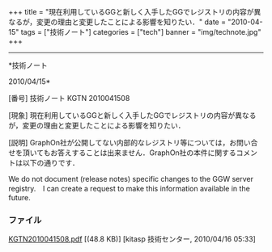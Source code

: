 ﻿+++
title = "現在利用しているGGと新しく入手したGGでレジストリの内容が異なるが，変更の理由と変更したことによる影響を知りたい．"
date = "2010-04-15"
tags = ["技術ノート"]
categories = ["tech"]
banner = "img/technote.jpg"
+++

-----------------------------------------------------------------------------------------------------------------------------

*技術ノート

2010/04/15*


[番号]
技術ノート KGTN 2010041508

[現象]
現在利用しているGGと新しく入手したGGでレジストリの内容が異なるが，変更の理由と変更したことによる影響を知りたい．

[説明]
GraphOn社が公開してない内部的なレジストリ等については，お問い合せを頂いてもお答えすることは出来ません．GraphOn社の本件に関するコメントは以下の通りです．

We do not document (release notes) specific changes to the GGW server
registry.　I can create a request to make this information available in
the future.


### ファイル

 
 


[KGTN2010041508.pdf](http://techreport.kitasp.net/attachments/download/144/KGTN2010041508.pdf)
 [(48.8 KB)] [kitasp 技術センター, 2010/04/16
05:33]


 


 


